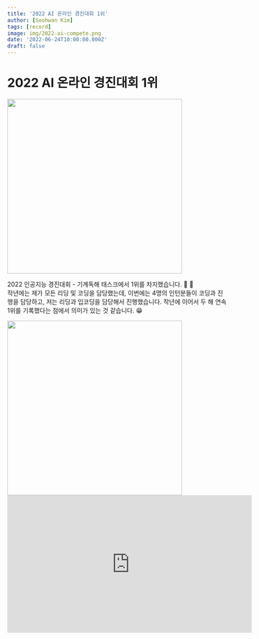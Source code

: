 ```yaml
---
title: '2022 AI 온라인 경진대회 1위'
author: [Soohwan Kim]
tags: [record]
image: img/2022-ai-compete.png
date: '2022-06-24T10:00:00.000Z'
draft: false
---
```


# 2022 AI 온라인 경진대회 1위  
  
<img src="https://cdn.eachj.co.kr/news/photo/202205/6129_10631_1030.png" width=400>
   
2022 인공지능 경진대회 - 기계독해 태스크에서 1위를 차지했습니다. 🎉 🎉   
작년에는 제가 모든 리딩 및 코딩을 담당했는데, 이번에는 4명의 인턴분들이 코딩과 진행을 담당하고, 저는 리딩과 입코딩을 담당해서 진행했습니다. 
작년에 이어서 두 해 연속 1위를 기록했다는 점에서 의미가 있는 것 같습니다. 😁 
  
<img src="https://user-images.githubusercontent.com/42150335/179344840-3c8ba535-3e1c-46a4-b73f-3931c52b439d.png" width=400>
  
<iframe width="560" height="315" src="https://www.youtube.com/embed/jYmUxs4vfKs" title="YouTube video player" frameborder="0" allow="accelerometer; autoplay; clipboard-write; encrypted-media; gyroscope; picture-in-picture" allowfullscreen></iframe>
    

